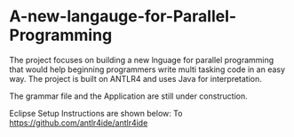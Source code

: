 # A-new-langauge-for-Parallel-Programming

The project focuses on building a new lnguage for parallel programming that would help beginning programmers write multi tasking code in an easy way.
The project is built on ANTLR4 and uses Java for interpretation.

The grammar file and the Application are still under construction.

Eclipse Setup Instructions are shown below: To https://github.com/antlr4ide/antlr4ide
